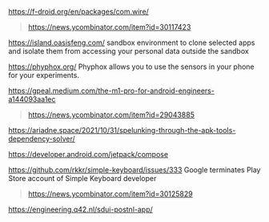 https://f-droid.org/en/packages/com.wire/
> https://news.ycombinator.com/item?id=30117423

https://island.oasisfeng.com/ sandbox environment to clone selected apps and isolate them from accessing your personal data outside the sandbox

https://phyphox.org/ Phyphox allows you to use the sensors in your phone for your experiments.

https://gpeal.medium.com/the-m1-pro-for-android-engineers-a144093aa1ec
> https://news.ycombinator.com/item?id=29043885

https://ariadne.space/2021/10/31/spelunking-through-the-apk-tools-dependency-solver/

https://developer.android.com/jetpack/compose

https://github.com/rkkr/simple-keyboard/issues/333 Google terminates Play Store account of Simple Keyboard developer
> https://news.ycombinator.com/item?id=30125829

https://engineering.q42.nl/sdui-postnl-app/